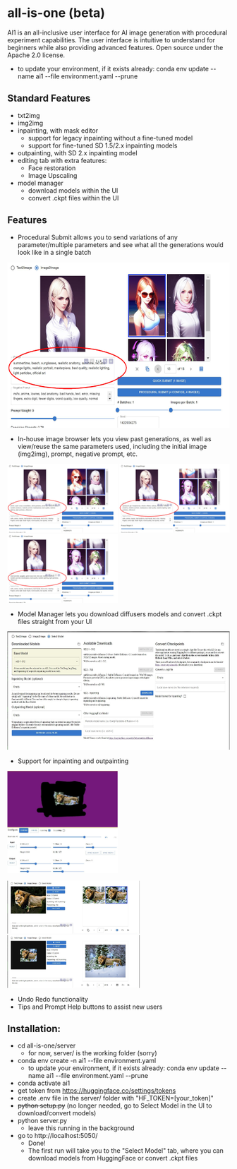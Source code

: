 # all-is-one (beta)
AI1 is an all-inclusive user interface for AI image generation with procedural experiment capabilities. The user interface is intuitive to understand for beginners while also providing advanced features. Open source under the Apache 2.0 license.
- to update your environment, if it exists already: conda env update --name ai1 --file environment.yaml --prune

## Standard Features
- txt2img
- img2img
- inpainting, with mask editor
    - support for legacy inpainting without a fine-tuned model
    - support for fine-tuned SD 1.5/2.x inpainting models
- outpainting, with SD 2.x inpainting model
- editing tab with extra features:
    - Face restoration
    - Image Upscaling
- model manager
    - download models within the UI
    - convert .ckpt files within the UI

## Features
- Procedural Submit allows you to send variations of any parameter/multiple parameters and see what all the generations would look like in a single batch
<img src="sample/d1_circled.jpg" alt="sample1" title="sample1" width="600" height="375" />

- In-house image browser lets you view past generations, as well as view/reuse the same parameters used, including the initial image (img2img), prompt, negative prompt, etc.

<p float="left">
<img src="sample/d2_circled.JPG" alt="sample2" title="sample2" width="250" height="156" />
<img src="sample/d3_circled.JPG" alt="sample3" title="sample3" width="250" height="156" />
<img src="sample/d4_circled.JPG" alt="sample4" title="sample4" width="250" height="156" />
</p>

- Model Manager lets you download diffusers models and convert .ckpt files straight from your UI
<img src="sample/model_manager.jpg" alt="models" title="models" width="600" height="268" />

- Support for inpainting and outpainting

<img src="sample/inpainting_work.jpg" alt="inpainting" title="inpainting" width="250" height="232" />

<p float="left">
<img src="sample/inpainting_res.jpg" alt="Inpainting Result" title="Inpainting Result" width="300" height="120" />
<img src="sample/outpainting_res.jpg" alt="Outpainting Result" title="Outpainting Result" width="300" height="120" />
</p>

- Undo Redo functionality
- Tips and Prompt Help buttons to assist new users


## Installation:
- cd all-is-one/server
    - for now, server/ is the working folder (sorry)
- conda env create -n ai1 --file environment.yaml
    - to update your environment, if it exists already: conda env update --name ai1 --file environment.yaml --prune
- conda activate ai1
- get token from https://huggingface.co/settings/tokens
- create .env file in the server/ folder with "HF_TOKEN=[your_token]"
- ~~python setup.py~~ (no longer needed, go to Select Model in the UI to download/convert models)
- python server.py
    - leave this running in the background
- go to http://localhost:5050/
    - Done!
    - The first run will take you to the "Select Model" tab, where you can download models from HuggingFace or convert .ckpt files
